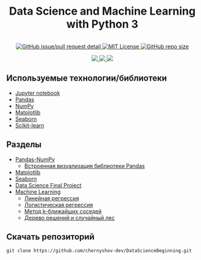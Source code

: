 <div align="center">
    <h1>Data Science and Machine Learning with Python 3</h1>
    <a href="#">
    <img src="https://media.giphy.com/media/3o6MbrACMlFCny8zmw/giphy.gif" alt="">
    <p></p>
        <img alt="GitHub issue/pull request detail" src="https://img.shields.io/github/issues/detail/state/chernyshov-dev/DataScienceBeginning/1">
        <img alt="MIT License" src="http://img.shields.io/:license-MIT-blue.svg">
        <img alt="GitHub repo size" src="https://img.shields.io/github/repo-size/chernyshov-dev/DataScienceBeginning?color=green">
    <p></p>
        <img src="https://forthebadge.com/images/badges/made-with-python.svg">
        <img src="https://forthebadge.com/images/badges/uses-brains.svg">
        <img src="https://forthebadge.com/images/badges/powered-by-water.svg">
    </a>
</div>

## Используемые технологии/библиотеки
* [Jupyter notebook](https://jupyter.org)
* [Pandas](https://pandas.pydata.org)
* [NumPy](https://numpy.org)
* [Matplotlib](https://matplotlib.org)
* [Seaborn](https://seaborn.pydata.org)
* [Scikit-learn](https://scikit-learn.org/stable/)

## Разделы
* [Pandas-NumPy](https://github.com/chernyshov-dev/DataScienceBeginning/tree/master/Pandas-NumPy)
    * [Встроенная визуализация библиотеки Pandas](https://github.com/chernyshov-dev/DataScienceBeginning/tree/master/Pandas-NumPy/PandasBuiltinDataVis)
* [Matplotlib](https://github.com/chernyshov-dev/DataScienceBeginning/tree/master/Matplotlib)
* [Seaborn](https://github.com/chernyshov-dev/DataScienceBeginning/tree/master/Seaborn)
* [Data Science Final Project](https://github.com/chernyshov-dev/DataScienceBeginning/tree/master/Project)
* [Machine Learning](https://github.com/chernyshov-dev/DataScienceBeginning/tree/master/ML)
    * [Линейная регрессия](https://github.com/chernyshov-dev/DataScienceBeginning/tree/master/ML/linear_regression)
    * [Логистическая регрессия](https://github.com/chernyshov-dev/DataScienceBeginning/tree/master/ML/logistic_regression)
    * [Метод k-ближайших соседей](https://github.com/chernyshov-dev/DataScienceBeginning/tree/master/ML/k-nearest%20neighbors)
    * [Дерево решений и случайный лес](https://github.com/chernyshov-dev/DataScienceBeginning/tree/master/ML/decision%20trees_random%20forests)

## Скачать репозиторий
```console
git clone https://github.com/chernyshov-dev/DataScienceBeginning.git
